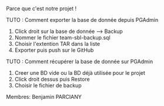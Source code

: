 Parce que c'est notre projet !



TUTO : Comment exporter la base de donnée depuis PGAdmin
1. Click droit sur la base de donnée --> Backup
2. Nommer le fichier team-sbl-backup.sql
3. Choisir l'extention TAR dans la liste
4. Exporter puis push sur le GitHub

TUTO : Comment récupérer la base de donnée sur PGAdmin
1. Creer une BD vide ou la BD déjà utilisée pour le projet
2. Click droit dessus puis Restore
3. Choisir le fichier de backup

Membres:
Benjamin PARCIANY
